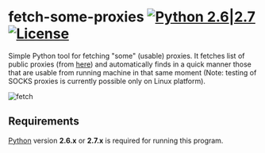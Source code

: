 fetch-some-proxies [![Python 2.6|2.7](https://img.shields.io/badge/python-2.6|2.7-yellow.svg)](https://www.python.org/) [![License](https://img.shields.io/badge/license-Public_domain-red.svg)](https://wiki.creativecommons.org/wiki/Public_domain)
====

Simple Python tool for fetching "some" (usable) proxies. It fetches list of public proxies (from [here](https://hidester.com)) and automatically finds in a quick manner those that are usable from running machine in that same moment (Note: testing of SOCKS proxies is currently possible only on Linux platform).

![fetch](http://i.imgur.com/XggJKea.png)

Requirements
----

[Python](http://www.python.org/download/) version **2.6.x** or **2.7.x** is required for running this program.
